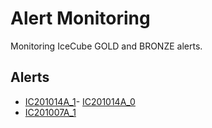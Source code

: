 # Alert Monitoring

Monitoring IceCube GOLD and BRONZE alerts.

## Alerts
- [IC201014A_1](https://rmorgan10.github.io/AlertMonitoring/IC201014A_1/)- [IC201014A_0](https://rmorgan10.github.io/AlertMonitoring/IC201014A_0/)
- [IC201007A_1](https://rmorgan10.github.io/AlertMonitoring/IC201007A_1/)
